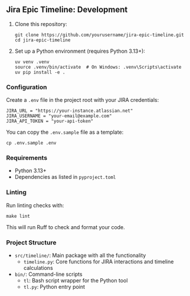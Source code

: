 ## Jira Epic Timeline: Development

1. Clone this repository:
   ```
   git clone https://github.com/yourusername/jira-epic-timeline.git
   cd jira-epic-timeline
   ```

2. Set up a Python environment (requires Python 3.13+):
   ```
   uv venv .venv
   source .venv/bin/activate  # On Windows: .venv\Scripts\activate
   uv pip install -e .
   ```

### Configuration

Create a `.env` file in the project root with your JIRA credentials:

```
JIRA_URL = "https://your-instance.atlassian.net"
JIRA_USERNAME = "your-email@example.com"
JIRA_API_TOKEN = "your-api-token"
```

You can copy the `.env.sample` file as a template:
```
cp .env.sample .env
```

### Requirements
- Python 3.13+
- Dependencies as listed in `pyproject.toml`

### Linting

Run linting checks with:
```
make lint
```

This will run Ruff to check and format your code.

### Project Structure

- `src/timeline/`: Main package with all the functionality
  - `timeline.py`: Core functions for JIRA interactions and timeline calculations
- `bin/`: Command-line scripts
  - `tl`: Bash script wrapper for the Python tool
  - `tl.py`: Python entry point
